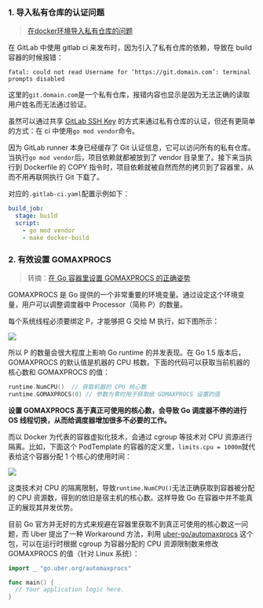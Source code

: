 ### 1. 导入私有仓库的认证问题

> [在docker环境导入私有仓库的问题](https://mp.weixin.qq.com/s/iHX6ty2XDUwxF-G_aWDEQw)

在 GitLab 中使用 gitlab ci 来发布时，因为引入了私有仓库的依赖，导致在 build 容器的时候报错：

```
fatal: could not read Username for ‘https://git.domain.com’: terminal prompts disabled
```

这里的`git.domain.com`是一个私有仓库，报错内容也显示是因为无法正确的读取用户姓名而无法通过验证。

虽然可以通过共享 [GitLab SSH Key](https://vsupalov.com/build-docker-image-clone-private-repo-ssh-key/) 的方式来通过私有仓库的认证，但还有更简单的方式：在 ci 中使用`go mod vendor`命令。

因为 GitLab runner 本身已经缓存了 Git 认证信息，它可以访问所有的私有仓库。当执行`go mod vendor`后，项目依赖就都被放到了 vendor 目录里了。接下来当执行到 Dockerfile 的 COPY 指令时，项目依赖就被自然而然的拷贝到了容器里，从而不用再联网执行 Git 下载了。

对应的`.gitlab-ci.yaml`配置示例如下：

```yaml
build_job:
  stage: build
  script:
    - go mod vendor
    - make docker-build
```

### 2. 有效设置 GOMAXPROCS

> 转摘：[在 Go 容器里设置 GOMAXPROCS 的正确姿势](https://mp.weixin.qq.com/s/MWe5EsAYpU7F-FuXrbfFYA)

GOMAXPROCS 是 Go 提供的一个非常重要的环境变量。通过设定这个环境变量，用户可以调整调度器中 Processor（简称 P）的数量。

每个系统线程必须要绑定 P，才能够把 G 交给 M 执行，如下图所示：

![](http://cnd.qiniu.lin07ux.cn/markdown/1635222029714-3638b935ab2e.jpg)

所以 P 的数量会很大程度上影响 Go runtime 的并发表现。在 Go 1.5 版本后，GOMAXPROCS 的默认值是机器的 CPU 核数。下面的代码可以获取当前机器的核心数和 GOMAXPROCS 的值：

```go
runtime.NumCPU()  // 获取机器的 CPU 核心数
runtime.GOMAXPROCS(0) // 参数为零时用于获取给 GOMAXPROCS 设置的值
```

**设置 GOMAXPROCS 高于真正可使用的核心数，会导致 Go 调度器不停的进行 OS 线程切换，从而给调度器增加很多不必要的工作。**

而以 Docker 为代表的容器虚拟化技术，会通过 cgroup 等技术对 CPU 资源进行隔离。比如，下面这个 PodTemplate 的容器的定义里，`limits.cpu = 1000m`就代表给这个容器分配 1 个核心的使用时间：

![](http://cnd.qiniu.lin07ux.cn/markdown/1635222288797-83ae2179f55f.jpg)

这类技术对 CPU 的隔离限制，导致`runtime.NumCPU()`无法正确获取到容器被分配的 CPU 资源数，得到的依旧是宿主机的核心数。这样导致 Go 在容器中并不能真正的展现其并发优势。

目前 Go 官方并无好的方式来规避在容器里获取不到真正可使用的核心数这一问题，而 Uber 提出了一种 Workaround 方法，利用 [uber-go/automaxprocs](https://github.com/uber-go/automaxprocs) 这个包，可以在运行时根据 cgroup 为容器分配的 CPU 资源限制数来修改 GOMAXPROCS 的值（针对 Linux 系统）：

```go
import _ "go.uber.org/automaxprocs"

func main() {
  // Your application logic here.
}
```





